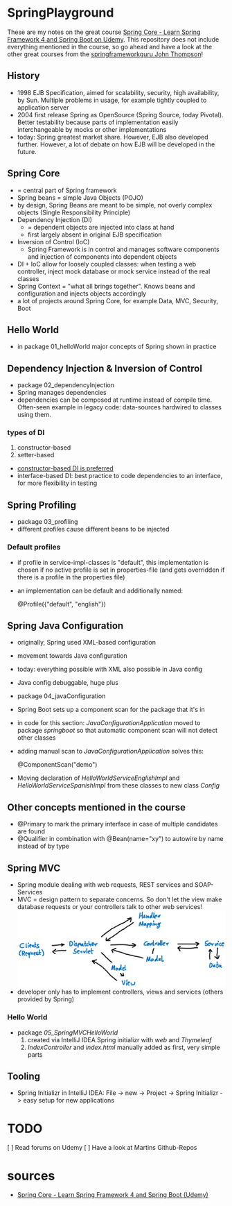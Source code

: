 # SpringPlayground

These are my notes on the great course [Spring Core - Learn Spring Framework 4 and Spring Boot on Udemy](https://www.udemy.com/spring-core). This repository does not include everything mentioned in the course, so go ahead and have a look at the other great courses from the [springframeworkguru John Thompson](https://springframework.guru)!

## History
- 1998 EJB Specification, aimed for scalability, security, high availability, by Sun. Multiple problems in usage, for example tightly coupled to application server
- 2004 first release Spring as OpenSource (Spring Source, today Pivotal). Better testability because parts of implementation easily interchangeable by mocks or other implementations
- today: Spring greatest market share. However, EJB also developed further. However, a lot of debate on how EJB will be developed in the future.

## Spring Core
- = central part of Spring framework
- Spring beans = simple Java Objects (POJO)
- by design, Spring Beans are meant to be simple, not overly complex objects (Single Responsibility Principle)
- Dependency Injection (DI)
	- = dependent objects are injected into class at hand
	- first largely absent in original EJB specification
- Inversion of Control (IoC)
	- Spring Framework is in control and manages software components and injection of components into dependent objects
- DI + IoC allow for loosely coupled classes: when testing a web controller, inject mock database or mock service instead of the real classes
- Spring Context = "what all brings together". Knows beans and configuration and injects objects accordingly
- a lot of projects around Spring Core, for example Data, MVC, Security, Boot

## Hello World
- in package 01_helloWorld major concepts of Spring shown in practice

## Dependency Injection & Inversion of Control
- package 02_dependencyInjection
- Spring manages dependencies
- dependencies can be composed at runtime instead of compile time. Often-seen example in legacy code: data-sources hardwired to classes using them. 

### types of DI
1. constructor-based
1. setter-based
- [constructor-based DI is preferred](https://stevenschwenke.de/useDependencyInjectionViaConstructor)
- interface-based DI: best practice to code dependencies to an interface, for more flexibility in testing

## Spring Profiling
- package 03_profiling
- different profiles cause different beans to be injected

### Default profiles
- if profile in service-impl-classes is "default", this implementation is chosen if no active profile is set in properties-file (and gets overridden if there is a profile in the properties file)
- an implementation can be default and additionally named:


    @Profile({"default", "english"})

## Spring Java Configuration
- originally, Spring used XML-based configuration
- movement towards Java configuration
- today: everything possible with XML also possible in Java config
- Java config debuggable, huge plus
- package 04_javaConfiguration
- Spring Boot sets up a component scan for the package that it's in
- in code for this section: _JavaConfigurationApplication_ moved to package _springboot_ so that automatic component scan will not detect other classes
- adding manual scan to _JavaConfigurationApplication_ solves this:


    @ComponentScan("demo")

- Moving declaration of _HelloWorldServiceEnglishImpl_ and _HelloWorldServiceSpanishImpl_ from these classes to new class _Config_    

## Other concepts mentioned in the course
- @Primary to mark the primary interface in case of multiple candidates are found
- @Qualifier in combination with @Bean(name="xy") to autowire by name instead of by type

## Spring MVC
- Spring module dealing with web requests, REST services and SOAP-Services
- MVC = design pattern to separate concerns. So don't let the view make database requests or your controllers talk to other web services!
![alt_text](slides/springMVC.png)
- developer only has to implement controllers, views and services (others provided by Spring)

### Hello World
- package _05_SpringMVCHelloWorld_ 
    1. created via IntelliJ IDEA Spring initializr with _web_ and _Thymeleaf_
    2. _IndexController_ and _index.html_ manually added as first, very simple parts 


## Tooling
- Spring Initializr in IntelliJ IDEA: File -> new -> Project -> Spring Initializr -> easy setup for new applications 

# TODO
[ ] Read forums on Udemy
[ ] Have a look at Martins Github-Repos

# sources
- [Spring Core - Learn Spring Framework 4 and Spring Boot (Udemy)](https://www.udemy.com/spring-core)